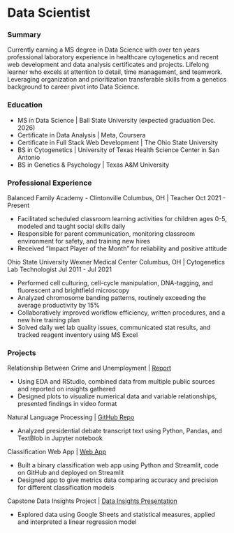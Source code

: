 # Data Scientist

### Summary
Currently earning a MS degree in Data Science with over ten years professional laboratory experience in healthcare cytogenetics and recent web development and data analysis certificates and projects. Lifelong learner who excels at attention to detail, time management, and teamwork. Leveraging organization and prioritization transferable skills from a genetics background to career pivot into Data Science.

### Education
- MS in Data Science | Ball State University (expected graduation Dec. 2026)
- Certificate in Data Analysis | Meta, Coursera
- Certificate in Full Stack Web Development | The Ohio State University
- BS in Cytogenetics | University of Texas Health Science Center in San Antonio
- BS in Genetics & Psychology | Texas A&M University

### Professional Experience
Balanced Family Academy - Clintonville	Columbus, OH | Teacher	Oct 2021 - Present
  - Facilitated scheduled classroom learning activities for children ages 0-5, modeled and taught social skills daily
  - Responsible for parent communication, monitoring classroom environment for safety, and training new hires
  - Received “Impact Player of the Month” for reliability and positive attitude

Ohio State University Wexner Medical Center	Columbus, OH | Cytogenetics Lab Technologist	Jul 2011 - Jul 2021
  - Performed cell culturing, cell-cycle manipulation, DNA-tagging, and fluorescent and brightfield microscopy
  - Analyzed chromosome banding patterns, routinely exceeding the average productivity by 15%
  - Collaboratively improved workflow efficiency, written procedures, and a new hire training plan
  - Solved daily wet lab quality issues, communicated stat results, and tracked reagent inventory using MS Excel

### Projects
Relationship Between Crime and Unemployment | [Report](https://emilyk221.github.io/crime-unemployment-relationship/)
  - Using EDA and RStudio, combined data from multiple public sources and reported on insights gathered
  - Designed plots to visualize numerical data and variable relationships, presented findings in video format

Natural Language Processing | [GitHub Repo](https://github.com/emilyk221/natural-language-processing-program)
  - Analyzed presidential debate transcript text using Python, Pandas, and TextBlob in Jupyter notebook

Classification Web App | [Web App](https://classification-web-app-fwnaxvgw3ufrpeewu6umcp.streamlit.app/)
  - Built a binary classification web app using Python and Streamlit, code on GitHub and deployed on Streamlit
  - Designed app to give metrics data comparing accuracy and precision for different classification models

Capstone Data Insights Project | [Data Insights Presentation](https://docs.google.com/presentation/d/132pwonusVjFsx0GOPRNQvSTYR9tOq0bU2ZYpplRF9BA/edit?usp=sharing)
  - Explored data using Google Sheets and statistical measures, applied and interpreted a linear regression model

